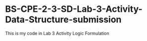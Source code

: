 # BS-CPE-2-3-SD-Lab-3-Activity-Data-Structure-submission
This is my code in Lab 3 Activity Logic Formulation
